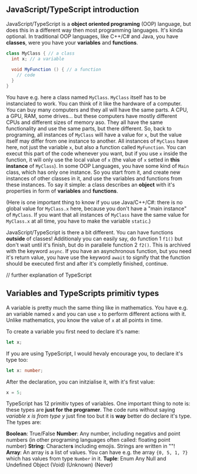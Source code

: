 ## JavaScript/TypeScript introduction

JavaScript/TypeScript is a **object oriented programing** (OOP) language, but does this in a different way then most programming languages. It's kinda optional.
In traditional OOP languages, like C++/C# and Java, you have **classes**, were you have your **variables** and **functions**.
```cs
class MyClass { // a class
  int x; // a variable
  
  void MyFunction () { // a function
    // code
  }
}
```
You have e.g. here a class named `MyClass`.
`MyClass` itself has to be instanciated to work. You can think of it like the hardware of a computer. You can buy many computers and they all will have the same parts. A CPU, a GPU, RAM, some drives... but these computers have mostly different CPUs and different sizes of memory aso. They all have the same functionality and use the same parts, but there different.
So, back to programing, all instances of `MyClass` will have a value for `x`, but the value itself may differ from one instance to another. All instances of `MyClass` have here, not just the variable `x`, but also a function called `MyFunction`. You can execut this part of the code whenever you want, but if you use `x` inside the function, it will only use the local value of `x` (the value of `x` setted in **this instance** of `MyClass`).
In some OOP Languages, you have some kind of `Main` class, which has only one instance. So you start from it, and create new instances of other classes in it, and use the variables and functions from these instances.
To say it simple: a class describes an **object** with it's properties in form of **variables** and **functions**.

(Here is one important thing to know if you use Java/C++/C#: there is no global value for `MyClass.x` here, because you don't have a "main instance" of `MyClass`. If you want that all instances of `MyClass` have the same value for `MyClass.x` at all time, you have to make the variable `static`.)

JavaScript/TypeScript is there a bit different. You can have functions **outside** of classes!
Additionaly you can easily say, do function 1 `f1()` but don't wait until it's finish, but do in parallele function 2 `f2()`. 
This is archived with the keyword `async`.
If you have an asynchronous function, but you need it's return value, you have use the keyword `await` to signify that the function should be executed first and after it's completly finished, continue.

// further explanation of TypeScript

## Variables and TypeScripts primitiv types
A variable is pretty much the same thing like in mathematics. You have e.g. an variable named `x` and you can use `x` to perform different actions with it. Unlike mathematics, you know the value of `x` at all points in time.

To create a variable you first need to declare it's name:
```js
let x;
```
If you are using TypeScript, I would hevaly encourage you, to declare it's type too:
```ts
let x: number;
```
After the declaration, you can initzialise it, with it's first value:
```js
x = 5;
```

TypeScript has 12 primitiv types of variables. One important thing to note is: these types are **just for the programer**. The code runs without saying *variable x is from type y* just fine too but it is **way** better do declare it's type. The types are:

**Boolean**: True/False
**Number**: Any number, including negativs and point numbers (in other programing languages often called: floating point number)
**String**: Character**s** including emojis. Strings are written in ""!
**Array**: An array is a list of values. You can have e.g. the array `{0, 5, 1, 7}` which has values from type `Number` in it.
**Tuple**: 
Enum
Any
Null and Undefined
Object
(Void)
(Unknown)
(Never)
